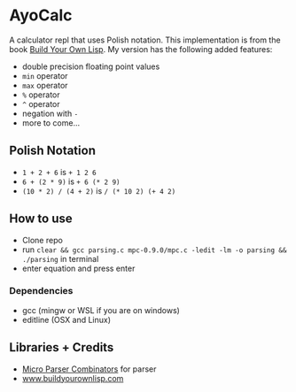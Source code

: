 # AyoCalc

A calculator repl that uses Polish notation. This implementation is from the book [Build Your Own Lisp](www.buildyourownlisp.com). My version has the following added features:

- double precision floating point values
- `min` operator
- `max` operator
- `%` operator
- `^` operator
- negation with `-`
- more to come...

## Polish Notation

- `1 + 2 + 6`  is `+ 1 2 6`
- `6 + (2 * 9)`	is `+ 6 (* 2 9)`
- `(10 * 2) / (4 + 2)` is `/ (* 10 2) (+ 4 2)`

## How to use

- Clone repo
- run `clear && gcc parsing.c mpc-0.9.0/mpc.c -ledit -lm -o parsing && ./parsing` in terminal
- enter equation and press enter

### Dependencies

- gcc (mingw or WSL if you are on windows)
- editline (OSX and Linux)


## Libraries + Credits

- [Micro Parser Combinators](https://github.com/orangeduck/mpc) for parser
- www.buildyourownlisp.com
